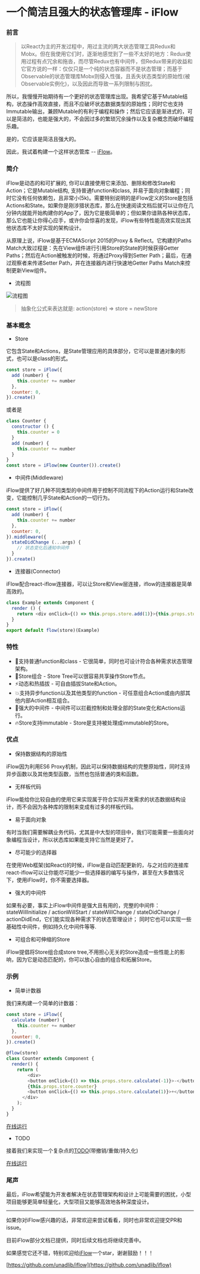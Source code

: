 # 一个简洁且强大的状态管理库 - iFlow

### 前言

> 以React为主的开发过程中，用过主流的两大状态管理工具Redux和Mobx。但在我使用它们时，逐渐地感觉到了一些不太好的地方：Redux使用过程有点冗余和拖沓，而尽管Redux也有中间件，但Redux带来的收益和它官方说的一样：仅仅只是一个纯的状态容器而不是状态管理；而基于Observable的状态管理库Mobx则侵入性强，且丢失状态类型的原始性(被Observable实例化)，以及因此而导致一系列限制与困扰。

所以，我慢慢开始期待有一个更好的状态管理库出现。我希望它基于Mutable结构，状态操作高效直接，而且不应破坏状态数据类型的原始性；同时它也支持Immutable输出，兼顾Mutable的有利于编程和操作；然后它应该是渐进式的，可以是简洁的，也能是强大的，不会因过多的繁琐冗余操作以及复杂概念而破坏编程乐趣。

是的，它应该是简洁且强大的。

因此，我试着构建一个这样状态管库 -- [iFlow](https://github.com/unadlib/iflow)。

### 简介

iFlow是动态的和可扩展的, 你可以直接使用它来添加、删除和修改State和Action；它是Mutable结构, 支持普通function和class, 并易于面向对象编程；同时它没有任何依赖包，且非常小(5k)。需要特别说明的是iFlow定义的Store是包括Actions和State。如果你是刚涉猎状态库，那么在快速阅读文档后就可以让你在几分钟内就能开始构建你的App了，因为它是极简单的；但如果你谙熟各种状态库，那么它也能让你得心应手，或许你会惊喜的发现，iFlow有些特性能高效实现出其他状态库不太好实现的架构设计。

从原理上说，iFlow是基于ECMAScript 2015的Proxy & Reflect。它构建的Paths Match大致过程是：先在View组件进行引用Store的State的时候获得Getter Paths；然后在Action被触发的时候，将通过Proxy得到Setter Path；最后，在通过观察者来传递Setter Path，并在连接器内进行快速地Getter Paths Match来控制更新View组件。

* 流程图

![流程图](https://raw.githubusercontent.com/unadlib/iflow/master/assets/flowChart.png)

> 抽象化公式来表达就是: action(store) => store = newStore

### 基本概念

* Store

它包含State和Actions，是State管理应用的具体部分，它可以是普通对象的形式，也可以是class的形式。

```javascript
const store = iFlow({
  add (number) {
    this.counter += number
  },
  counter: 0,
}).create()
```
或者是
```javascript
class Counter {
  constructor () {
    this.counter = 0
  }
  add (number) {
    this.counter += number
  }
}
const store = iFlow(new Counter()).create()
```

* 中间件(Middleware)

iFlow提供了好几种不同类型的中间件用于控制不同流程下的Action运行和State改变，它能控制几乎State和Action的一切行为。

```javascript
const store = iFlow({
  add (number) {
    this.counter += number
  },
  counter: 0,
}).middleware({
  stateDidChange (...args) {
    // 状态变化后通知中间件
  }
}).create()
```

* 连接器(Connector)

iFlow配合react-iflow连接器，可以让Store和View层连接，iflow的连接器是简单高效的。

```javascript
class Example extends Component {
  render () {
    return <div onClick={() => this.props.store.add(1)}>{this.props.store.counter}</div>
  }
}
export default flow(store)(Example)
```

### 特性
* 🎯支持普通function和class - 它很简单，同时也可设计符合各种需求状态管理架构。
* 🏬Store组合 - Store Tree可以很容易共享操作Store节点。
* ⚡动态和热插拔 - 可自由插拔State和Action。
* 💥支持异步function以及其他类型的function - 可任意组合Action或由内部其他内部Action相互组合。
* 🚀强大的中间件 - 中间件可以拦截控制和处理全部的State变化和Actions运行。
* 🔥Store支持immutable - Store是支持被处理成immutable的Store。

### 优点

* 保持数据结构的原始性

iFlow因为利用ES6 Proxy机制，因此可以保持数据结构的完整原始性，同时支持异步函数以及其他类型函数，当然也包括普通的类和函数。

* 无样板代码

iFlow能给你比较自由的使用它来实现属于符合实际开发需求的状态数据结构设计，而不会因为各种库的限制来变成有过多的样板代码。

* 易于面向对象

有时当我们需要解耦业务代码，尤其是中大型的项目中，我们可能需要一些面向对象编程当设计，所以状态库如果能支持它当然是更好了。

* 尽可能少的选择器

在使用Web框架(如React)的时候，iFlow是自动匹配更新的，与之对应的连接库react-iflow可以让你能尽可能少一些选择器的编写与操作，甚至在大多数情况下，使用iFlow时，你不需要选择器。

* 强大的中间件

如果有必要，事实上iFlow中间件是强大且有用的，完整的中间件：stateWillInitialize / actionWillStart / stateWillChange / stateDidChange / actionDidEnd，它们能实现各种需求下的状态管理设计； 同时它也可以实现一些基础性中间件，例如持久化中间件等等.

* 可组合和可伸缩的Store

iFlow提倡将Store组合成store tree,不用担心无关的Store造成一些性能上的影响，因为它是动态匹配的，你可以放心自由的组合和拓展Store。

### 示例

* 简单计数器

我们来构建一个简单的计数器：

```javascript
const store = iFlow({
  calculate (number) {
    this.counter += number
  },
  counter: 0,
}).create()

@flow(store)
class Counter extends Component {
  render() {
    return (
        <div>
        <button onClick={() => this.props.store.calculate(-1)}>-</button>
        {this.props.store.counter}
        <button onClick={() => this.props.store.calculate(1)}>+</button>
      </div>
    );
  }
}
```

[在线运行](https://jsfiddle.net/unadlib/03ukqj5L/)

* TODO

接着我们来实现一个复杂点的[TODO](https://github.com/unadlib/iflow/tree/master/examples/todo)(带撤销/重做/持久化)

[在线运行](https://jsfiddle.net/unadlib/6wabhdqp/)

### 尾声

最后，iFlow希望能为开发者解决在状态管理架构和设计上可能需要的困扰，小型项目能够更简单轻量化，大型项目又能够高效地各种深度设计。

---

如果你对iFlow感兴趣的话，非常欢迎来尝试看看，同时也非常欢迎提交PR和issue。

目前iFlow部分文档已提供，同时后续文档也将继续完善中。

如果感觉它还不错，特别欢迎给[iFlow](https://github.com/unadlib/iflow)一个star，谢谢鼓励！！！

[https://github.com/unadlib/iflow](https://github.com/unadlib/iflow)
